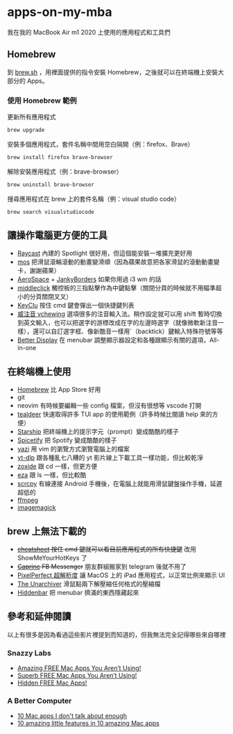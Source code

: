 # apps-on-my-mba
我在我的 MacBook Air m1 2020 上使用的應用程式和工具們

## Homebrew
到 [brew.sh](https://brew.sh) ，用裡面提供的指令安裝 Homebrew，之後就可以在終端機上安裝大部分的 Apps。

### 使用 Homebrew 範例

更新所有應用程式

```zsh
brew upgrade
```

安裝多個應用程式，套件名稱中間用空白隔開（例：firefox、Brave）

```zsh
brew install firefox brave-browser
```

解除安裝應用程式（例：brave-browser）

```zsh
brew uninstall brave-browser
```

搜尋應用程式在 brew 上的套件名稱（例：visual studio code）
```zsh
brew search visualstudiocode
```

## 讓操作電腦更方便的工具

- [Raycast](https://raycast.com) 內建的 Spotlight 很好用，但這個能安裝一堆擴充更好用
- [mos](https://mos.caldis.me/) 把滑鼠滾輪滾動的動畫變滑順（因為蘋果故意把各家滑鼠的滾動動畫變卡，謝謝蘋果）
- [AeroSpace](https://github.com/nikitabobko/AeroSpace) + [JankyBorders](https://github.com/FelixKratz/JankyBorders) 如果你用過 i3 wm 的話
- [middleclick](https://github.com/artginzburg/MiddleClick-Sonoma) 觸控板的三指點擊作為中鍵點擊（關閉分頁的時候就不用瞄準超小的分頁關閉叉叉）
- [KeyClu](https://github.com/Anze/KeyCluCask) 按住 cmd 鍵會彈出一個快捷鍵列表
- [威注音 vchewing](https://vchewing.github.io/README.html) 選項很多的注音輸入法。稍作設定就可以用 shift 暫時切換到英文輸入，也可以把選字的游標改成在字的左邊時選字（就像微軟新注音一樣），還可以自訂選字框、像新酷音一樣用`（backtick）鍵輸入特殊符號等等
- [Better Display](https://github.com/waydabber/BetterDisplay) 在 menubar 調整顯示器設定和各種跟顯示有關的選項，All-in-one

## 在終端機上使用

- [Homebrew](https://brew.sh) 比 App Store 好用
- git
- neovim 有時候要編輯一些 config 檔案，但沒有很想等 vscode 打開
- [tealdeer](https://github.com/tealdeer-rs/tealdeer) 快速取得許多 TUI app 的使用範例（許多時候比閱讀 help 來的方便）
- [Starship](https://starship.rs) 把終端機上的提示字元（prompt）變成酷酷的樣子
- [Spicetify](https://spicetify.app) 把 Spotify 變成酷酷的樣子
- [yazi](https://github.com/sxyazi/yazi) 用 vim 的瀏覽方式瀏覽電腦上的檔案
- [yt-dlp](https://github.com/yt-dlp/yt-dlp) 跟各種亂七八糟的 yt 影片線上下載工具一樣功能，但比較乾淨
- [zoxide](https://github.com/ajeetdsouza/zoxide) 跟 cd 一樣，但更方便
- [eza](https://github.com/eza-community/eza) 跟 ls 一樣，但比較酷
- [scrcpy](https://github.com/Genymobile/scrcpy) 有線連接 Android 手機後，在電腦上就能用滑鼠鍵盤操作手機，延遲超低的
- [ffmpeg](https://www.ffmpeg.org/)
- [imagemagick](https://www.imagemagick.org/)

## brew 上無法下載的

- ~~[cheatsheet](https://cheatsheet-mac.en.softonic.com/mac) 按住 cmd 鍵就可以看目前應用程式的所有快捷鍵~~ 改用 ShowMeYourHotKeys 了
- ~~[Caprine](https://github.com/sindresorhus/caprine) FB Messenger~~ 朋友群組搬家到 telegram 後就不用了
- [PixelPerfect 超解析度](https://github.com/cormiertyshawn895/PixelPerfect/) 讓 MacOS 上的 iPad 應用程式，以正常比例來顯示 UI
- [The Unarchiver](https://theunarchiver.com/) 滑鼠點兩下解壓縮任何格式的壓縮檔
- [Hiddenbar](https://apps.apple.com/us/app/hidden-bar/id1452453066?mt=12) 把 menubar 擠滿的東西隱藏起來

## 參考和延伸閱讀

以上有很多是因為看過這些影片裡提到而知道的，但我無法完全記得哪些來自哪裡

### Snazzy Labs
- [Amazing FREE Mac Apps You Aren’t Using!](https://youtu.be/FxUk8gxzHI8?feature=shared)
- [Superb FREE Mac Apps You Aren’t Using!](https://youtu.be/sPPTZ2nX1C0?feature=shared)
- [Hidden FREE Mac Apps!](https://youtu.be/D2_8qJi2jpQ?feature=shared)

### A Better Computer
- [10 Mac apps I don't talk about enough](https://youtu.be/0aKBgzibssU?feature=shared)
- [10 amazing little features in 10 amazing Mac apps](https://youtu.be/PoPIEcsvjPM?feature=shared)
